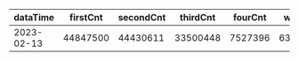 |dataTime|firstCnt|secondCnt|thirdCnt|fourCnt|winCnt|vrate|wrate|
|-|-|-|-|-|-|-|-|
|2023-02-13|44847500|44430611|33500448|7527396|6310629|86.8%|13.4%|